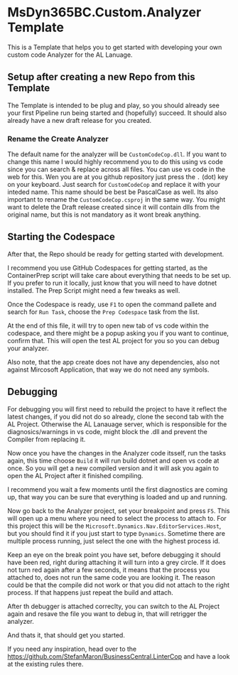 # MsDyn365BC.Custom.Analyzer Template

This is a Template that helps you to get started with developing your own custom code Analyzer for the AL Lanuage.

## Setup after creating a new Repo from this Template

The Template is intended to be plug and play, so you should already see your first Pipeline run being started and (hopefully) succeed. It should also already have a new draft release for you created.

### Rename the Create Analyzer

The default name for the analyzer will be `CustomCodeCop.dll`. If you want to change this name I would highly recommend you to do this using vs code since you can search & replace across all files. You can use vs code in the web for this. Wen you are at you github repository just press the `.` (dot) key on your keyboard.
Just search for `CustomCodeCop` and replace it with your inteded name. This name should be best be PascalCase as well. 
Its also important to rename the `CustomCodeCop.csproj` in the same way.
You might want to delete the Draft release created since it will contain dlls from the original name, but this is not mandatory as it wont break anything.

## Starting the Codespace

After that, the Repo should be ready for getting started with development.

I recommend you use GitHub Codespaces for getting started, as the ContainerPrep script will take care about everything that needs to be set up.
If you prefer to run it locally, just know that you will need to have dotnet installed. The Prep Script might need a few tweaks as well.

Once the Codespace is ready, use `F1` to open the command pallete and search for `Run Task`, choose the `Prep Codespace` task from the list.

At the end of this file, it will try to open new tab of vs code within the codespace, and there might be a popup asking you if you want to continue, confirm that.
This will open the test AL project for you so you can debug your analyzer.

Also note, that the app create does not have any dependencies, also not against Mircosoft Application, that way we do not need any symbols.

## Debugging

For debugging you will first need to rebuild the project to have it reflect the latest changes, if you did not do so already, clone the second tab with the AL Project. Otherwise the AL Lanauage server, which is responsible for the diagnosics/warnings in vs code, might block the .dll and prevent the Compiler from replacing it.

Now once you have the changes in the Analyzer code itsself, run the tasks again, this time choose `Build` it will run build dotnet and open vs code at once. So you will get a new compiled version and it will ask you again to open the AL Project after it finished compiling.

I recommend you wait a few moments until the first diagnostics are coming up, that way you can be sure that everything is loaded and up and running.

Now go back to the Analyzer project, set your breakpoint and press `F5`. This will open up a menu where you need to select the process to attach to. For this project this will be the `Microsoft.Dynamics.Nav.EditorServices.Host`, but you should find it if you just start to type `Dynamics`. Sometime there are multiple process running, just select the one with the highest process id.

Keep an eye on the break point you have set, before debugging it should have been red, right during attaching it will turn into a grey circle. If it does not turn red again after a few seconds, it means that the process you attached to, does not run the same code you are looking it. The reason could be that the compile did not work or that you did not attach to the right process. If that happens just repeat the build and attach.

After th debugger is attached correclty, you can switch to the AL Project again and resave the file you want to debug in, that will retrigger the analyzer.

And thats it, that should get you started.

If you need any inspiration, head over to the https://github.com/StefanMaron/BusinessCentral.LinterCop and have a look at the existing rules there.